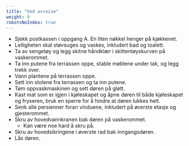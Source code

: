 ```yaml
---
title: "Ved avreise"
weight: 9
robotsNoIndex: true
---
```


- Sjekk postkassen i oppgang A. En liten nøkkel henger på kjøkkenet.
- Leiligheten skal støvsuges og vaskes, inkludert bad og toalett.
- Ta av sengetøy og legg skitne håndklær i skittentøyskurven på vaskerommet.
- Ta inn putene fra terrassen oppe, stable møblene under tak, og legg trekk over.
- Vann plantene på terrassen oppe.
- Sett inn stolene fra terrassen og ta inn putene.
- Tøm oppvaskmaskinen og sett døren på gløtt.
- Kast mat som er igjen i kjøleskapet og åpne døren til både kjøleskapet og fryseren, bruk en sperre for å hindre at døren lukkes helt.
- Senk alle persienner foran vinduene, inkludert på øverste etasje og gjesterommet.
- Skru av hovedvannkranen bak døren på vaskerommet.
    - Kan være noe hard å skru på.
- Skru av hovedsikringene i øverste rad bak inngangsdøren.
- Lås døren.

<script>
// Clickable checkboxes
const checkboxes = document.querySelectorAll('input[type="checkbox"]');
checkboxes.forEach(checkbox => {
  // remove the disabled attribute; added by kramdown by default
  checkbox.removeAttribute('disabled');
});
</script>